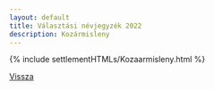 ```yaml
---
layout: default
title: Választási névjegyzék 2022
description: Kozármisleny
---
```


{% include settlementHTMLs/Kozaarmisleny.html %}

[Vissza](../)